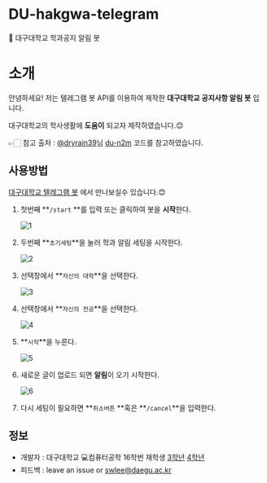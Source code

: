 # DU-hakgwa-telegram
 💬 대구대학교 학과공지 알림 봇



# 소개

안녕하세요!
저는 텔레그램 봇 API를 이용하여 제작한 **대구대학교 공지사항 알림 봇** 입니다. 

대구대학교의 학사생활에 **도움이** 되고자 제작하였습니다.😊

👉🏻 참고 출처 : [@dryrain39](https://github.com/dryrain39)님 [du-n2m](https://github.com/dryrain39/du-n2m) 코드를 참고하였습니다.



## 사용방법

 [대구대학교 텔레그램 봇](https://t.me/DU_hakgwa_bot) 에서 만나보실수 있습니다.😊

1. 첫번째 **```/start``` **를 입력 또는 클릭하여 봇을 **시작**한다.

   ![1](https://github.com/seungwook0417/DU-hakgwa-telegram/blob/main/resource/1.png)

2. 두번째 **```초기세팅```**을 눌러 학과 알림 세팅을 시작한다.

   ![2](https://github.com/seungwook0417/DU-hakgwa-telegram/blob/main/resource/2.png)

3. 선택창에서 **```자신의 대학```**을 선택한다.

   ![3](https://github.com/seungwook0417/DU-hakgwa-telegram/blob/main/resource/3.png)

4. 선택창에서 **```자신의 전공```**을 선택한다.

   ![4](https://github.com/seungwook0417/DU-hakgwa-telegram/blob/main/resource/4.png)

5. **```시작```**을 누른다.

   ![5](https://github.com/seungwook0417/DU-hakgwa-telegram/blob/main/resource/5.png)

6. 새로운 글이 업로드 되면 **알림**이 오기 시작한다.

   ![6](https://github.com/seungwook0417/DU-hakgwa-telegram/blob/main/resource/6.png)

7. 다시 세팅이 필요하면 **```취소버튼``` **혹은 **```/cancel```**을 입력한다.

   

## 정보

- 개발자 : 대구대학교 💻컴퓨터공학 16학번 재학생 [3학년](https://github.com/seungwook0417) [4학년](https://github.com/eogus65121)
- 피드백 : leave an issue or swlee@daegu.ac.kr

